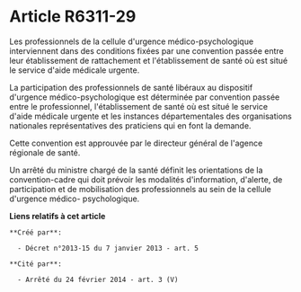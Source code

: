# Article R6311-29

Les professionnels de la cellule d'urgence médico-psychologique interviennent dans des conditions fixées par une convention
passée entre leur établissement de rattachement et l'établissement de santé où est situé le service d'aide médicale urgente.

La participation des professionnels de santé libéraux au dispositif d'urgence médico-psychologique est déterminée par
convention passée entre le professionnel, l'établissement de santé où est situé le service d'aide médicale urgente et les
instances départementales des organisations nationales représentatives des praticiens qui en font la demande.

Cette convention est approuvée par le directeur général de l'agence régionale de santé.

Un arrêté du ministre chargé de la santé définit les orientations de la convention-cadre qui doit prévoir les modalités
d'information, d'alerte, de participation et de mobilisation des professionnels au sein de la cellule d'urgence médico-
psychologique.

**Liens relatifs à cet article**

	**Créé par**:

	  - Décret n°2013-15 du 7 janvier 2013 - art. 5

	**Cité par**:

	  - Arrêté du 24 février 2014 - art. 3 (V)
